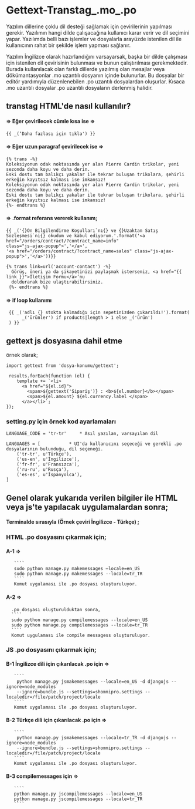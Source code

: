 # Gettext-Transtag_.mo_.po

Yazılım dillerine çoklu dil desteği sağlamak için çevirilerinin yapılması gerekir. Yazılımın hangi dilde çalışacağına kullanıcı karar verir ve dil seçimini yapar. Yazılımda belli bazı işlemler ve dosyalarla arayüzde istenilen dil ile kullanıcının rahat bir şekilde işlem yapması sağlanır.

Yazılım İngilizce olarak hazırlandığını varsayarsak, başka bir dilde çalışması için istenilen dil çevirisinin bulunması ve bunun çalıştırılması gerekmektedir. Burada kullanılacak olan farklı dillerde yazılmış olan mesajlar veya dökümantasyonlar .mo uzantılı dosyanın içinde bulunurlar. Bu dosyalar bir editör yardımıyla düzenlenebilen .po uzantılı dosyalardan oluşurlar. Kısaca .mo uzantılı dosyalar .po uzantılı dosyaların derlenmiş halidir. 


## transtag HTML'de nasıl kullanılır?

####   => Eğer çevirilecek cümle kısa ise =>
```
{{ _(‘Daha fazlası için tıkla') }}
```
####   => Eğer uzun paragraf çevirilecek ise =>

```
{% trans -%}
Koleksiyonun odak noktasında yer alan Pierre Cardin trikolar, yeni sezonda daha koyu ve daha derin.
Eski dostu tam balıkçı yakalar ile tekrar buluşan trikolara, şehirli erkeğin kayıtsız kalması ise imkansız!
Koleksiyonun odak noktasında yer alan Pierre Cardin trikolar, yeni sezonda daha koyu ve daha derin.
Eski dostu tam balıkçı yakalar ile tekrar buluşan trikolara, şehirli erkeğin kayıtsız kalması ise imkansız!
{%- endtrans %}
```
####   => .format referans vererek kullanım;

````
{{ _('{}Ön Bilgilendirme Koşulları`nı{} ve {}Uzaktan Satış
Sözleşmesi`ni{} okudum ve kabul ediyorum.'.format('<a href="/orders/contract/?contract_name=info"
class="js-ajax-popup">','</a>',
'<a href="/orders/contract/?contract_name=sales" class="js-ajax-popup">','</a>'))}}
````

````
{% trans link=url('account-contact') -%}
  Görüş, öneri ya da şikayetinizi paylaşmak isterseniz, <a href="{{ link }}">İletişim Formu</a>’nu 
  doldurarak bize ulaştırabilirsiniz.
 {%- endtrans %}
````
####   => if loop kullanımı

```
 {{ _('adlı {} stokta kalmadığı için sepetinizden çıkarıldı!').format(
      _('ürünler') if products|length > 1 else _('ürün')
 ) }}
```

##  gettext js dosyasına dahil etme
örnek olarak;
````
import gettext from 'dosya-konumu/gettext';

 results.forEach(function (el) {
    template += `<li>
      <a href="${el.id}">
        <span>${gettext('Sipariş')} : <b>${el.number}</b></span> 
        <span>${el.amount} ${el.currency.label </span>
      </a></li>`;
});
````

### setting.py için örnek kod ayarlamaları
````
LANGUAGE_CODE = 'tr-tr' 	* Asıl yazılan, varsayılan dil

LANGUAGES = [  			* UI'da kullanıcını seçeceği ve gerekli .po dosyalarının bulunduğu, dil seçeneği.  
    ('tr-tr', u'Türkçe'),      
    ('us-en', u'İngilizce'),
    ('fr-fr', u'Fransızca'),
    ('ru-ru', u'Rusça'),
    ('es-es', u'İspanyolca'),
]
````

## Genel olarak yukarıda verilen bilgiler ile HTML veya js'te yapılacak uygulamalardan sonra;

#### Terminalde sırasıyla (Örnek çeviri İngilizce - Türkçe) ;

  ### HTML .po dosyasını çıkarmak için;
   #### A-1 => 

       ````
       sudo python manage.py makemessages —locale=en_US
       sudo python manage.py makemessages --locale=tr_TR
       ````
       Komut uygulaması ile .po dosyası oluşturuluyor.

   #### A-2 =>
      .po dosyası oluşturulduktan sonra,
      ````
      sudo python manage.py compilemessages --locale=en_US
      sudo python manage.py compilemessages --locale=tr_TR
      ````
      Komut uygulaması ile compile messagess oluşturuluyor.


 ### JS .po dosyasını çıkarmak için;
 
   #### B-1 İngilizce dili için çıkarılacak .po için => 
        
       ````
        python manage.py jsmakemessages --locale=en_US -d djangojs --ignore=node_modules
        --ignore=bundle.js --settings=shomnipro.settings --localedir=/file/patch/project/locale
       ````
       Komut uygulaması ile .po dosyası oluşturuluyor.
   
   #### B-2 Türkçe dili için çıkarılacak .po için => 
        
       ````
        python manage.py jsmakemessages --locale=tr_TR -d djangojs --ignore=node_modules
        --ignore=bundle.js --settings=shomnipro.settings --localedir=/file/patch/project/locale
       ````
       Komut uygulaması ile .po dosyası oluşturuluyor.
   
   #### B-3 compilemessages için =>
   
       ````
       python manage.py jscompilemessages --locale=en_US
       python manage.py jscompilemessages --locale=tr_TR
       ````

   
      
